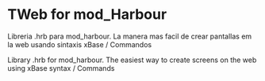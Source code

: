 ﻿TWeb for mod_Harbour
====================

Libreria .hrb para mod_harbour. La manera mas facil de crear pantallas em la web usando sintaxis xBase / Commandos

Library .hrb for mod_harbour. The easiest way to create screens on the web using xBase syntax / Commands
